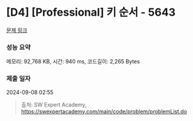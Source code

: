 # [D4] [Professional] 키 순서 - 5643 

[문제 링크](https://swexpertacademy.com/main/code/problem/problemDetail.do?contestProbId=AWXQsLWKd5cDFAUo) 

### 성능 요약

메모리: 92,768 KB, 시간: 940 ms, 코드길이: 2,265 Bytes

### 제출 일자

2024-09-08 02:55



> 출처: SW Expert Academy, https://swexpertacademy.com/main/code/problem/problemList.do